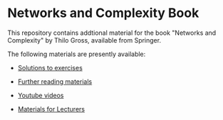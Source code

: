 # Networks and Complexity Book

This repository contains addtional material for the book "Networks and Complexity" by Thilo Gross, available from Springer. 

The following materials are presently available:
- [Solutions to exercises](/sol/solutions.md)
- [Further reading materials](/further/further.md) 
- [Youtube videos](/videos.md) 

- [Materials for Lecturers](/lecturers/lecturers.md) 
